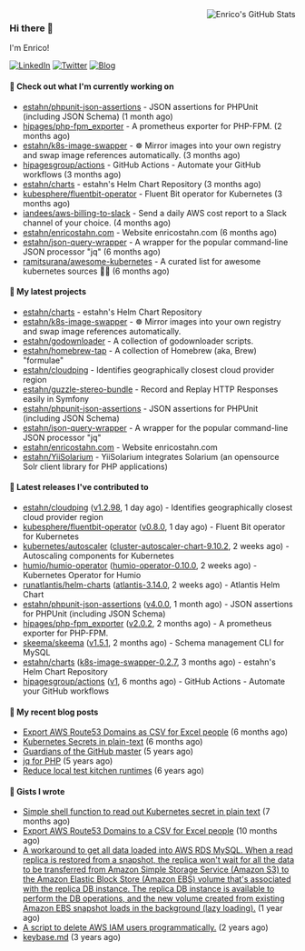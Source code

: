 <img alt="Enrico's GitHub Stats" align="right" src="https://github-readme-stats.vercel.app/api?username=estahn&show_icons=true&theme=default&hide_title=true" />

### Hi there 👋

I'm Enrico!

<a href="https://linkedin.com/in/enricostahn"><img src="https://img.shields.io/badge/LinkedIn--_.svg?style=social&logo=linkedin" alt="LinkedIn"></a>
<a href="http://twitter.com/estahn"><img src="https://img.shields.io/badge/Twitter--_.svg?style=social&logo=twitter" alt="Twitter"></a>
<a href="https://enricotahn.com"><img src="https://img.shields.io/badge/Blog--_.svg?style=social&logo=blog" alt="Blog"></a>

#### 👷 Check out what I'm currently working on

- [estahn/phpunit-json-assertions](https://github.com/estahn/phpunit-json-assertions) - JSON assertions for PHPUnit (including JSON Schema) (1 month ago)
- [hipages/php-fpm_exporter](https://github.com/hipages/php-fpm_exporter) - A prometheus exporter for PHP-FPM. (2 months ago)
- [estahn/k8s-image-swapper](https://github.com/estahn/k8s-image-swapper) - :wheel_of_dharma: Mirror images into your own registry and swap image references automatically. (3 months ago)
- [hipagesgroup/actions](https://github.com/hipagesgroup/actions) - GitHub Actions - Automate your GitHub workflows (3 months ago)
- [estahn/charts](https://github.com/estahn/charts) - estahn&#39;s Helm Chart Repository (3 months ago)
- [kubesphere/fluentbit-operator](https://github.com/kubesphere/fluentbit-operator) - Fluent Bit operator for Kubernetes (3 months ago)
- [iandees/aws-billing-to-slack](https://github.com/iandees/aws-billing-to-slack) - Send a daily AWS cost report to a Slack channel of your choice. (4 months ago)
- [estahn/enricostahn.com](https://github.com/estahn/enricostahn.com) - Website enricostahn.com (6 months ago)
- [estahn/json-query-wrapper](https://github.com/estahn/json-query-wrapper) - A wrapper for the popular command-line JSON processor &#34;jq&#34; (6 months ago)
- [ramitsurana/awesome-kubernetes](https://github.com/ramitsurana/awesome-kubernetes) - A curated list for awesome kubernetes sources :ship::tada: (6 months ago)

#### 🌱 My latest projects

- [estahn/charts](https://github.com/estahn/charts) - estahn&#39;s Helm Chart Repository
- [estahn/k8s-image-swapper](https://github.com/estahn/k8s-image-swapper) - :wheel_of_dharma: Mirror images into your own registry and swap image references automatically.
- [estahn/godownloader](https://github.com/estahn/godownloader) - A collection of godownloader scripts.
- [estahn/homebrew-tap](https://github.com/estahn/homebrew-tap) - A collection of Homebrew (aka, Brew) &#34;formulae&#34;
- [estahn/cloudping](https://github.com/estahn/cloudping) - Identifies geographically closest cloud provider region
- [estahn/guzzle-stereo-bundle](https://github.com/estahn/guzzle-stereo-bundle) - Record and Replay HTTP Responses easily in Symfony
- [estahn/phpunit-json-assertions](https://github.com/estahn/phpunit-json-assertions) - JSON assertions for PHPUnit (including JSON Schema)
- [estahn/json-query-wrapper](https://github.com/estahn/json-query-wrapper) - A wrapper for the popular command-line JSON processor &#34;jq&#34;
- [estahn/enricostahn.com](https://github.com/estahn/enricostahn.com) - Website enricostahn.com
- [estahn/YiiSolarium](https://github.com/estahn/YiiSolarium) - YiiSolarium integrates Solarium (an opensource Solr client library for PHP applications)

#### 🔭 Latest releases I've contributed to

- [estahn/cloudping](https://github.com/estahn/cloudping) ([v1.2.98](https://github.com/estahn/cloudping/releases/tag/v1.2.98), 1 day ago) - Identifies geographically closest cloud provider region
- [kubesphere/fluentbit-operator](https://github.com/kubesphere/fluentbit-operator) ([v0.8.0](https://github.com/kubesphere/fluentbit-operator/releases/tag/v0.8.0), 1 day ago) - Fluent Bit operator for Kubernetes
- [kubernetes/autoscaler](https://github.com/kubernetes/autoscaler) ([cluster-autoscaler-chart-9.10.2](https://github.com/kubernetes/autoscaler/releases/tag/cluster-autoscaler-chart-9.10.2), 2 weeks ago) - Autoscaling components for Kubernetes
- [humio/humio-operator](https://github.com/humio/humio-operator) ([humio-operator-0.10.0](https://github.com/humio/humio-operator/releases/tag/humio-operator-0.10.0), 2 weeks ago) - Kubernetes Operator for Humio
- [runatlantis/helm-charts](https://github.com/runatlantis/helm-charts) ([atlantis-3.14.0](https://github.com/runatlantis/helm-charts/releases/tag/atlantis-3.14.0), 2 weeks ago) - Atlantis Helm Chart
- [estahn/phpunit-json-assertions](https://github.com/estahn/phpunit-json-assertions) ([v4.0.0](https://github.com/estahn/phpunit-json-assertions/releases/tag/v4.0.0), 1 month ago) - JSON assertions for PHPUnit (including JSON Schema)
- [hipages/php-fpm_exporter](https://github.com/hipages/php-fpm_exporter) ([v2.0.2](https://github.com/hipages/php-fpm_exporter/releases/tag/v2.0.2), 2 months ago) - A prometheus exporter for PHP-FPM.
- [skeema/skeema](https://github.com/skeema/skeema) ([v1.5.1](https://github.com/skeema/skeema/releases/tag/v1.5.1), 2 months ago) - Schema management CLI for MySQL
- [estahn/charts](https://github.com/estahn/charts) ([k8s-image-swapper-0.2.7](https://github.com/estahn/charts/releases/tag/k8s-image-swapper-0.2.7), 3 months ago) - estahn&#39;s Helm Chart Repository
- [hipagesgroup/actions](https://github.com/hipagesgroup/actions) ([v1](https://github.com/hipagesgroup/actions/releases/tag/v1), 6 months ago) - GitHub Actions - Automate your GitHub workflows

#### 📜 My recent blog posts

- [Export AWS Route53 Domains as CSV for Excel people](https://enricostahn.com/post/export-route53-domains-to-csv/) (6 months ago)
- [Kubernetes Secrets in plain-text](https://enricostahn.com/post/kubernetes-secrets-in-plaintext/) (6 months ago)
- [Guardians of the GitHub master](https://enricostahn.com/post/2016-03-27-guardians-of-the-github-master/) (5 years ago)
- [jq for PHP](https://enricostahn.com/post/2016-03-05-jq-for-php/) (5 years ago)
- [Reduce local test kitchen runtimes](https://enricostahn.com/post/2015-03-17-reduce-local-test-kitchen-runtimes/) (6 years ago)

#### 📓 Gists I wrote

- [Simple shell function to read out Kubernetes secret in plain text](https://gist.github.com/6b8cfac387ffacc8738cbe2ffb675932) (7 months ago)
- [Export AWS Route53 Domains to a CSV for Excel people](https://gist.github.com/33ee9f0ecede6416a168489a7a24ee24) (10 months ago)
- [A workaround to get all data loaded into AWS RDS MySQL. When a read replica is restored from a snapshot, the replica won&#39;t wait for all the data to be transferred from Amazon Simple Storage Service (Amazon S3) to the Amazon Elastic Block Store (Amazon EBS) volume that&#39;s associated with the replica DB instance. The replica DB instance is available to perform the DB operations, and the new volume created from existing Amazon EBS snapshot loads in the background (lazy loading).](https://gist.github.com/8f829cec789ebe5800e99d2dc83ead1b) (1 year ago)
- [A script to delete AWS IAM users programmatically.](https://gist.github.com/b93d19f117a1b0cca90bc4567770c042) (2 years ago)
- [keybase.md](https://gist.github.com/0cdc98675842cd56b573eb431a6bf961) (3 years ago)
